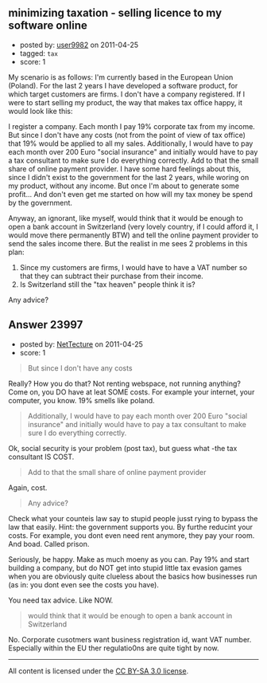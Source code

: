 ## minimizing taxation - selling licence to my software online

- posted by: [user9982](https://stackexchange.com/users/-1/9982-user9982) on 2011-04-25
- tagged: `tax`
- score: 1

My scenario is as follows: 
I'm currently based in the European Union (Poland). For the last 2 years I have developed a software product, for which target customers are firms. I don't have a company registered. If I were to start selling my product, the way that makes tax office happy, it would look like this:

I register a company. Each month I pay 19% corporate tax from my income. But since I don't have any costs (not from the point of view of tax office) that 19% would be applied to all my sales. Additionally, I would have to pay each month over 200 Euro "social insurance" and initially would have to pay a tax consultant to make sure I do everything correctly. Add to that the small share of online payment provider.
I have some hard feelings about this, since I didn't exist to the government for the last 2 years, while woring on my product, without any income. But once I'm about to generate some profit... And don't even get me started on how will my tax money be spend by the government.

Anyway, an ignorant, like myself, would think that it would be enough to open a bank account in Switzerland (very lovely country, if I could afford it, I would move there permanently BTW) and tell the online payment provider to send the sales income there. But the realist in me sees 2 problems in this plan:
1. Since my customers are firms, I would have to have a VAT number so that they can subtract their purchase from their income.
2. Is Switzerland still the "tax heaven" people think it is? 

Any advice?


## Answer 23997

- posted by: [NetTecture](https://stackexchange.com/users/-1/3350-nettecture) on 2011-04-25
- score: 1

> But since I don't have any costs

Really? How you do that? Not renting webspace, not running anything? Come on, you DO have at leat SOME costs. For example your internet, your computer, you know. 19% smells like poland.

> Additionally, I would have to pay each month over 200 Euro "social insurance" and initially 
> would have to pay a tax consultant to make sure I do everything correctly.

Ok, social security is your problem (post tax), but guess what -the tax consultant IS COST.

> Add to that the small share of online payment provider

Again, cost.

> Any advice?

Check what your counteis law say to stupid people jusst rying to bypass the law that easily. Hint: the government supports you. By furthe reducint your costs. For example, you dont even need rent anymore, they pay your room. And boad. Called prison.

Seriously, be happy. Make as much moeny as you can. Pay 19% and start building a company, but do NOT get into stupid little tax evasion games when you are obviously quite clueless about the basics how businesses run (as in: you dont even see the costs you have).

You need tax advice. Like NOW.

> would think that it would be enough to open a bank account in Switzerland 

No. Corporate cusotmers want business registration id, want VAT number. Especially within the EU ther regulatio0ns are quite tight by now.



---

All content is licensed under the [CC BY-SA 3.0 license](https://creativecommons.org/licenses/by-sa/3.0/).
